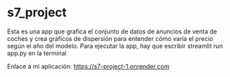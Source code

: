 # s7_project 
Esta es una app que grafica el conjunto de datos de anuncios de venta de coches y crea gráficos de dispersión para entender cómo varía el precio según el año del modelo. 
Para ejecutar la app, hay que escribir streamlit run app.py en la terminal 

Enlace a mi aplicación:  https://s7-project-1.onrender.com